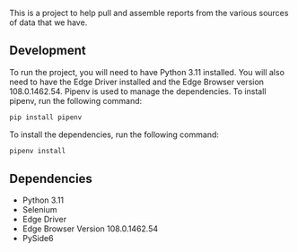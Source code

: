 This is a project to help pull and assemble reports
from the various sources of data that we have.

## Development
To run the project, you will need to have Python 3.11 installed. 
You will also need to have the Edge Driver installed and the Edge Browser version 108.0.1462.54.
Pipenv is used to manage the dependencies. To install pipenv, run the following command:
```bash
pip install pipenv
```
To install the dependencies, run the following command:
```bash
pipenv install
```


## Dependencies
- Python 3.11
- Selenium
- Edge Driver
- Edge Browser Version 108.0.1462.54
- PySide6
